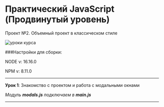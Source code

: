 # Практический JavaScript (Продвинутый уровень)

Проект №2. Объемный проект в классическом стиле

![уроки курса](https://thumbsnap.com/i/HPgMhLYH.png)

###Настройки для сборки:

NODE v: 16.16.0

NPM v: 8.11.0

***

**Урок 1**: Знакомство с проектом и работа с модальными окнами

*Модуль **modals.js** подключаем в **main.js***

---

